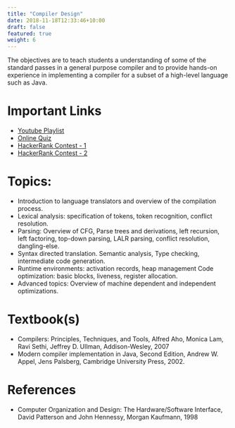 ```yaml
---
title: "Compiler Design"
date: 2018-11-18T12:33:46+10:00
draft: false
featured: true
weight: 6
---
```


The objectives are to teach students a understanding of some of the standard passes in a general purpose compiler and to provide hands-on experience in implementing a compiler for a subset of a high-level language such as Java.

# Important Links
- <a href="https://www.youtube.com/watch?v=dyAwtsrg2us&list=PL54i8TI-dREaHgsBFNalWnz-bC9CZkOBb" target="_blank">Youtube Playlist</a>
- <a href="https://docs.google.com/forms/d/17ryBgjtQNdCB0yBFzDf1iuokh_4QMGEDNyIHB9Sr3nQ/edit?usp=sharing" target="_blank">Online Quiz</a>
- <a href="https://www.hackerrank.com/contests/regex-practice-1/" target="_blank">HackerRank Contest - 1</a>
- <a href="https://www.hackerrank.com/contests/regular-expresso/" target="_blank">HackerRank Contest - 2</a>

# Topics:
- Introduction to language translators and overview of the compilation process.
- Lexical analysis: specification of tokens, token recognition, conflict resolution.
- Parsing: Overview of CFG, Parse trees and derivations, left recursion, left factoring, top-down parsing, LALR parsing, conflict resolution, dangling-else.
- Syntax directed translation. Semantic analysis, Type checking, intermediate code generation.
- Runtime environments: activation records, heap management
Code optimization: basic blocks, liveness, register allocation.
- Advanced topics: Overview of machine dependent and independent optimizations.

# Textbook(s)
- Compilers: Principles, Techniques, and Tools, Alfred Aho, Monica Lam, Ravi Sethi, Jeffrey D. Ullman, Addison-Wesley, 2007
- Modern compiler implementation in Java, Second Edition, Andrew W. Appel, Jens Palsberg, Cambridge University Press, 2002.

# References
- Computer Organization and Design: The Hardware/Software Interface, David Patterson and John Hennessy, Morgan Kaufmann, 1998